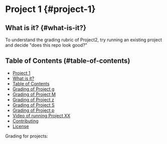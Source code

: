# Project 1 {#project-1}
## What is it? {#what-is-it?}
To understand the grading rubric of Project2, try running an existing project and decide "does this repo look good?"

## Table of Contents (#table-of-contents)
- [Project 1](#project-1)
- [What is it?](#what-is-it?)
- [Table of Contents](#table-of-contents)
- [Grading of Project g](#project-g)
- [Grading of Project M](#project-M)
- [Grading of Project z](#project-z)
- [Grading of Project S](#project-S)
- [Grading of Project	p](#project-p)
- [Video of running Project XX](#video-project_XX)
- [Contributing](#contributing)
- [License](#license)

Grading for projects:
